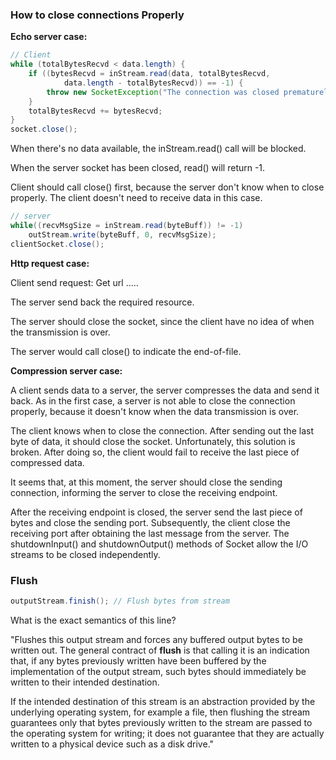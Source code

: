 ### How to close connections Properly

**Echo server case:**

```java
// Client
while (totalBytesRecvd < data.length) {
	if ((bytesRecvd = inStream.read(data, totalBytesRecvd,
			data.length - totalBytesRecvd)) == -1) {
		throw new SocketException("The connection was closed prematurely");
	}
	totalBytesRecvd += bytesRecvd;
}
socket.close();
```

When there's no data available, the inStream.read() call will be blocked. 

When the server socket has been closed, read() will return -1.

Client should call close() first, because the server don't know when to close properly. The client doesn't need to receive data in this case.

```java
// server
while((recvMsgSize = inStream.read(byteBuff)) != -1)
	outStream.write(byteBuff, 0, recvMsgSize);
clientSocket.close();
```



**Http request case:**

Client send request: Get url .....

The server send back the required resource.

The server should close the socket, since the client have no idea of when the transmission is over.

The server would call close() to indicate the end-of-file.





**Compression server case:**

A client sends data to a server, the server compresses the data and send it back. As in the first case, a server is not able to close the connection properly, because it doesn't know when the data transmission is over.

The client knows when to close the connection. After sending out the last byte of data, it should close the socket. Unfortunately, this solution is broken. After doing so, the client would fail to receive the last piece of compressed data.

It seems that, at this moment, the server should close the sending connection, informing the server to close the receiving endpoint. 

After the receiving endpoint is closed, the server send the last piece of bytes and close the sending port. Subsequently, the client close the receiving port after obtaining the last message from the server. The shutdownInput() and shutdownOutput() methods of Socket allow the I/O streams to be closed independently.



### Flush

```java
outputStream.finish(); // Flush bytes from stream
```

What is the exact semantics of this line?

"Flushes this output stream and forces any buffered output bytes to be written out. The general contract of **flush** is that calling it is an indication that, if any bytes previously written have been buffered by the implementation of the output stream, such bytes should immediately be written to their intended destination.

If the intended destination of this stream is an abstraction provided by the underlying operating system, for example a file, then flushing the stream guarantees only that bytes previously written to the stream are passed to the operating system for writing; it does not guarantee that they are actually written to a physical device such as a disk drive."



